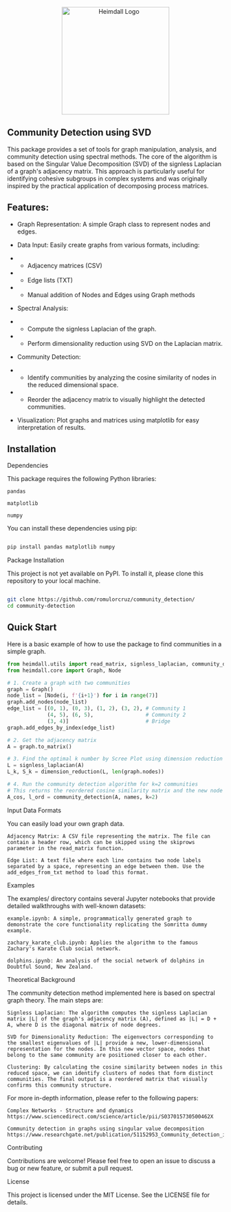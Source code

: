 <p align="center">
  <img src="img/Heimdall.png" alt="Heimdall Logo" width="250">
</p>

## Community Detection using SVD

This package provides a set of tools for graph manipulation, analysis, and community detection using spectral methods. The core of the algorithm is based on the Singular Value Decomposition (SVD) of the signless Laplacian of a graph's adjacency matrix. This approach is particularly useful for identifying cohesive subgroups in complex systems and was originally inspired by the practical application of decomposing process matrices.

## Features:

- Graph Representation: A simple Graph class to represent nodes and edges.

- Data Input: Easily create graphs from various formats, including:

- - Adjacency matrices (CSV)
- - Edge lists (TXT)
- - Manual addition of Nodes and Edges using Graph methods

- Spectral Analysis:

- - Compute the signless Laplacian of the graph.

- - Perform dimensionality reduction using SVD on the Laplacian matrix.

- Community Detection:

- - Identify communities by analyzing the cosine similarity of nodes in the reduced dimensional space.

- - Reorder the adjacency matrix to visually highlight the detected communities.

- Visualization: Plot graphs and matrices using matplotlib for easy interpretation of results.

## Installation

Dependencies

This package requires the following Python libraries:

    pandas

    matplotlib
    
    numpy

You can install these dependencies using pip:
```Bash

pip install pandas matplotlib numpy
```


Package Installation

This project is not yet available on PyPI. To install it, please clone this repository to your local machine.
```Bash

git clone https://github.com/romulorcruz/community_detection/
cd community-detection
```


## Quick Start

Here is a basic example of how to use the package to find communities in a simple graph.

```Python
from heimdall.utils import read_matrix, signless_laplacian, community_detection
from heimdall.core import Graph, Node

# 1. Create a graph with two communities
graph = Graph()
node_list = [Node(i, f'{i+1}') for i in range(7)]
graph.add_nodes(node_list)
edge_list = [(0, 1), (0, 3), (1, 2), (3, 2), # Community 1
             (4, 5), (6, 5),                 # Community 2
             (3, 4)]                         # Bridge
graph.add_edges_by_index(edge_list)

# 2. Get the adjacency matrix
A = graph.to_matrix()

# 3. Find the optimal k number by Scree Plot using dimension reduction
L = signless_laplacian(A)
L_k, S_k = dimension_reduction(L, len(graph.nodes))

# 4. Run the community detection algorithm for k=2 communities
# This returns the reordered cosine similarity matrix and the new node order
A_cos, l_ord = community_detection(A, names, k=2)

```



Input Data Formats

You can easily load your own graph data.

    Adjacency Matrix: A CSV file representing the matrix. The file can contain a header row, which can be skipped using the skiprows parameter in the read_matrix function.

    Edge List: A text file where each line contains two node labels separated by a space, representing an edge between them. Use the add_edges_from_txt method to load this format.

Examples

The examples/ directory contains several Jupyter notebooks that provide detailed walkthroughs with well-known datasets:

    example.ipynb: A simple, programmatically generated graph to demonstrate the core functionality replicating the Somritta dummy example.

    zachary_karate_club.ipynb: Applies the algorithm to the famous Zachary's Karate Club social network.

    dolphins.ipynb: An analysis of the social network of dolphins in Doubtful Sound, New Zealand.

Theoretical Background

The community detection method implemented here is based on spectral graph theory. The main steps are:

    Signless Laplacian: The algorithm computes the signless Laplacian matrix |L| of the graph's adjacency matrix (A), defined as |L| = D + A, where D is the diagonal matrix of node degrees.

    SVD for Dimensionality Reduction: The eigenvectors corresponding to the smallest eigenvalues of |L| provide a new, lower-dimensional representation for the nodes. In this new vector space, nodes that belong to the same community are positioned closer to each other.

    Clustering: By calculating the cosine similarity between nodes in this reduced space, we can identify clusters of nodes that form distinct communities. The final output is a reordered matrix that visually confirms this community structure.

For more in-depth information, please refer to the following papers:

    Complex Networks - Structure and dynamics https://www.sciencedirect.com/science/article/pii/S037015730500462X

    Community detection in graphs using singular value decomposition https://www.researchgate.net/publication/51152953_Community_detection_in_graphs_using_singular_value_decomposition

Contributing

Contributions are welcome! Please feel free to open an issue to discuss a bug or new feature, or submit a pull request.

License

This project is licensed under the MIT License. See the LICENSE file for details.
